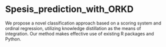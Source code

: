 # Spesis_prediction_with_ORKD
We propose a novel classification approach based on a scoring system and ordinal regression, utilizing knowledge distillation as the means of integration. Our method makes effective use of existing R packages and Python.
